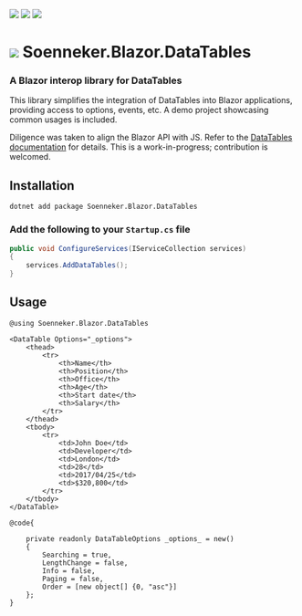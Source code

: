 [![](https://img.shields.io/nuget/v/soenneker.blazor.datatables.svg?style=for-the-badge)](https://www.nuget.org/packages/soenneker.blazor.datatables/)
[![](https://img.shields.io/github/actions/workflow/status/soenneker/soenneker.blazor.datatables/publish-package.yml?style=for-the-badge)](https://github.com/soenneker/soenneker.blazor.datatables/actions/workflows/publish-package.yml)
[![](https://img.shields.io/nuget/dt/soenneker.blazor.datatables.svg?style=for-the-badge)](https://www.nuget.org/packages/soenneker.blazor.datatables/)

# ![](https://user-images.githubusercontent.com/4441470/224455560-91ed3ee7-f510-4041-a8d2-3fc093025112.png) Soenneker.Blazor.DataTables
### A Blazor interop library for DataTables

This library simplifies the integration of DataTables into Blazor applications, providing access to options, events, etc. A demo project showcasing common usages is included.

Diligence was taken to align the Blazor API with JS. Refer to the [DataTables documentation](https://datatables.net/) for details. This is a work-in-progress; contribution is welcomed.

## Installation

```
dotnet add package Soenneker.Blazor.DataTables
```

### Add the following to your `Startup.cs` file

```csharp
public void ConfigureServices(IServiceCollection services)
{
    services.AddDataTables();
}
```

## Usage

```razor
@using Soenneker.Blazor.DataTables

<DataTable Options="_options">
    <thead>
        <tr>
            <th>Name</th>
            <th>Position</th>
            <th>Office</th>
            <th>Age</th>
            <th>Start date</th>
            <th>Salary</th>
        </tr>
    </thead>
    <tbody>
        <tr>
            <td>John Doe</td>
            <td>Developer</td>
            <td>London</td>
            <td>28</td>
            <td>2017/04/25</td>
            <td>$320,800</td>
        </tr>
    </tbody>
</DataTable>

@code{

    private readonly DataTableOptions _options_ = new()
    {
        Searching = true,
        LengthChange = false,
        Info = false,
        Paging = false,
        Order = [new object[] {0, "asc"}]
    };
}
```
